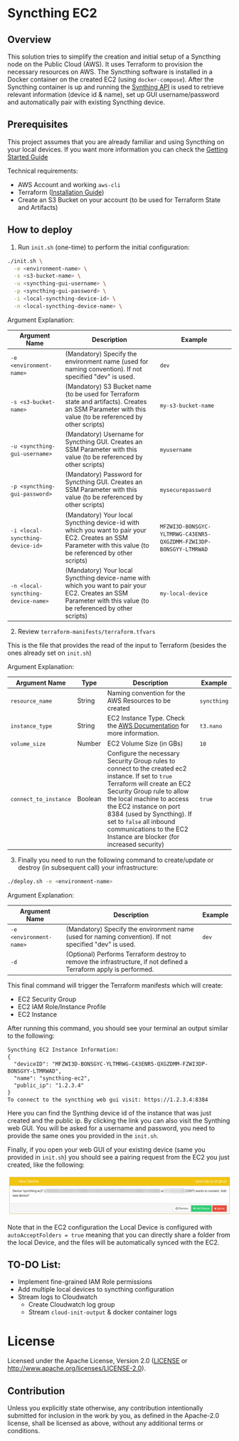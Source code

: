 # Syncthing EC2
## Overview 
This solution tries to simplify the creation and initial setup of a Syncthing node on the Public Cloud (AWS). It uses Terraform to provision the necessary resources on AWS. The Syncthing software is installed in a Docker container on the created EC2 (using `docker-compose`). After the Syncthing container is up and running the [Synthing API](https://docs.syncthing.net/dev/rest.html) is used to retrieve relevant information (device id & name), set up GUI username/password and automatically pair with existing Syncthing device.

## Prerequisites
This project assumes that you are already familiar and using Syncthing on your local devices. If you want more information you can check the [Getting Started Guide](https://docs.syncthing.net/intro/getting-started.html)

Technical requirements:
* AWS Account and working `aws-cli`
* Terraform ([Installation Guide](https://learn.hashicorp.com/tutorials/terraform/install-cli))
* Create an S3 Bucket on your account (to be used for Terraform State and Artifacts)


## How to deploy
1. Run `init.sh` (one-time) to perform the initial configuration:

``` bash 
./init.sh \
  -e <environment-name> \
  -s <s3-bucket-name> \
  -u <syncthing-gui-username> \
  -p <syncthing-gui-password> \
  -i <local-syncthing-device-id> \
  -n <local-syncthing-device-name> \
```
Argument Explanation:

| Argument Name                      | Description                                                  | Example                                                      |
| ---------------------------------- | ------------------------------------------------------------ | ------------------------------------------------------------ |
| `-e <environment-name>`            | (Mandatory) Specify the environment name (used for naming convention). If not specified "dev" is used. | `dev`                                                        |
| `-s <s3-bucket-name>`              | (Mandatory) S3 Bucket name (to be used for Terraform state and artifacts). Creates an SSM Parameter with this value (to be referenced by other scripts) | `my-s3-bucket-name`                                          |
| `-u <syncthing-gui-username>`      | (Mandatory) Username for Syncthing GUI. Creates an SSM Parameter with this value (to be referenced by other scripts) | `myusername`                                                 |
| `-p <syncthing-gui-password>`      | (Mandatory) Password for Syncthing GUI. Creates an SSM Parameter with this value (to be referenced by other scripts) | `mysecurepassword`                                           |
| `-i <local-syncthing-device-id>`   | (Mandatory) Your local Syncthing device-id with which you want to pair your EC2. Creates an SSM Parameter with this value (to be referenced by other scripts) | `MFZWI3D-BONSGYC-YLTMRWG-C43ENR5-QXGZDMM-FZWI3DP-BONSGYY-LTMRWAD` |
| `-n <local-syncthing-device-name>` | (Mandatory) Your local Syncthing device-name with which you want to pair your EC2. Creates an SSM Parameter with this value (to be referenced by other scripts) | `my-local-device`                                            |

2. Review `terraform-manifests/terraform.tfvars`

This is the file that provides the read of the input to Terraform (besides the ones already set on `init.sh`) 

Argument Explanation:

| Argument Name         | Type    | Description                                                  | Example     |
| --------------------- | ------- | ------------------------------------------------------------ | ----------- |
| `resource_name`       | String  | Naming convention for the AWS Resources to be created        | `syncthing` |
| `instance_type`       | String  | EC2 Instance Type. Check the [AWS Documentation](https://aws.amazon.com/ec2/instance-types/) for more information. | `t3.nano`   |
| `volume_size`         | Number  | EC2 Volume Size (in GBs)                                     | `10`        |
| `connect_to_instance` | Boolean | Configure the necessary Security Group rules to connect to the created ec2 instance. If set to `true` Terraform will create an EC2 Security Group rule to allow the local machine to access the EC2 instance on port 8384 (used by Syncthing). If set to `false` all inbound communications to the EC2 Instance are blocker (for increased security) | `true`      |

3. Finally you need to run the following command to create/update or destroy (in subsequent call) your infrastructure:

``` bash
./deploy.sh -e <environment-name>
```
Argument Explanation:

| Argument Name           | Description                                                  | Example |
| ----------------------- | ------------------------------------------------------------ | ------- |
| `-e <environment-name>` | (Mandatory) Specify the environment name (used for naming convention). If not specified "dev" is used. | `dev`   |
| `-d`                    | (Optional) Performs Terraform destroy to remove the infrastructure, if not defined a Terraform apply is performed. |         |

This final command will trigger the Terraform manifests which will create:

* EC2 Security Group
* EC2 IAM Role/Instance Profile
* EC2 Instance

After running this command, you should see your terminal an output similar to the following:

```
Syncthing EC2 Instance Information:
{
  "deviceID": "MFZWI3D-BONSGYC-YLTMRWG-C43ENR5-QXGZDMM-FZWI3DP-BONSGYY-LTMRWAD",
  "name": "syncthing-ec2",
  "public_ip": "1.2.3.4"
}
To connect to the syncthing web gui visit: https://1.2.3.4:8384
```

Here you can find the Synthing device id of the instance that was just created and the public ip. By clicking the link you can also visit the Synthing web GUI. You will be asked for a username and password, you need to provide the same ones you provided in the `init.sh`.

Finally, if you open your web GUI of your existing device (same you provided in `init.sh`) you should see a pairing request from the EC2 you just created, like the following:

![pairing-request](imgs/pairing-request.png)

Note that in the EC2 configuration the Local Device is configured with `autoAcceptFolders = true` meaning that you can directly share a folder from the local Device, and the files will be automatically synced with the EC2. 

## TO-DO List:
* Implement fine-grained IAM Role permissions
* Add multiple local devices to syncthing configuration
* Stream logs to Cloudwatch
  * Create Cloudwatch log group
  * Stream `cloud-init-output` & docker container logs

# License
Licensed under the Apache License, Version 2.0 ([LICENSE](LICENSE)
or http://www.apache.org/licenses/LICENSE-2.0).

## Contribution
Unless you explicitly state otherwise, any contribution intentionally submitted for inclusion in the work by you, as defined in the Apache-2.0 license, shall be licensed as above, without any additional terms or conditions.
